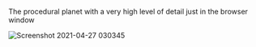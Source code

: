 The procedural planet with a very high level of detail just in the browser window

![Screenshot 2021-04-27 030345](https://user-images.githubusercontent.com/35452250/116166466-bd26a180-a706-11eb-8e70-ea670a2352f0.png)
